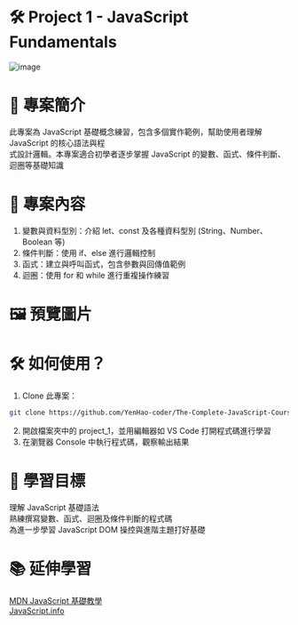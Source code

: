# 🛠️ Project 1 - JavaScript Fundamentals
![image](https://github.com/user-attachments/assets/869d4069-5996-4cf5-a73c-930bca3a3231)

# 📌 專案簡介
此專案為 JavaScript 基礎概念練習，包含多個實作範例，幫助使用者理解 JavaScript 的核心語法與程  
式設計邏輯。本專案適合初學者逐步掌握 JavaScript 的變數、函式、條件判斷、迴圈等基礎知識

# 🚀 專案內容
1. 變數與資料型別：介紹 let、const 及各種資料型別 (String、Number、Boolean 等)
2. 條件判斷：使用 if、else 進行邏輯控制
3. 函式：建立與呼叫函式，包含參數與回傳值範例
4. 迴圈：使用 for 和 while 進行重複操作練習

# 🖼️ 預覽圖片

# 🛠️ 如何使用？
1. Clone 此專案：
  ``` bash
  git clone https://github.com/YenHao-coder/The-Complete-JavaScript-Course.git
  ```
2. 開啟檔案夾中的 project_1，並用編輯器如 VS Code 打開程式碼進行學習
3. 在瀏覽器 Console 中執行程式碼，觀察輸出結果

# 🎯 學習目標
理解 JavaScript 基礎語法  
熟練撰寫變數、函式、迴圈及條件判斷的程式碼  
為進一步學習 JavaScript DOM 操控與進階主題打好基礎  

# 📚 延伸學習
  [MDN JavaScript 基礎教學](https://developer.mozilla.org/zh-TW/docs/Web/JavaScript/Guide)  
  [JavaScript.info](https://javascript.info/)  
